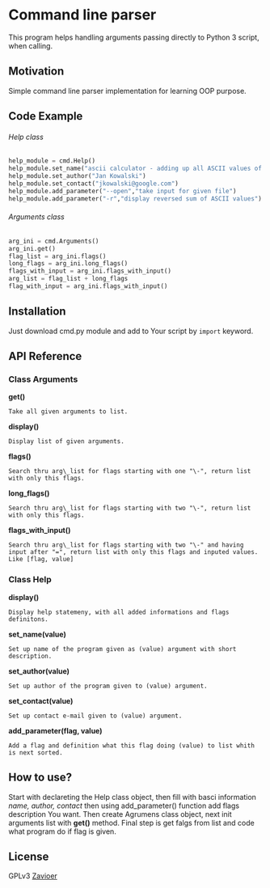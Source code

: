 # Command line parser
This program helps handling arguments passing directly to Python 3 script, when calling.  
## Motivation
Simple command line parser implementation for learning OOP purpose.
## Code Example
###### Help class
```python
help_module = cmd.Help()
help_module.set_name("ascii calculator - adding up all ASCII values of given string")
help_module.set_author("Jan Kowalski")
help_module.set_contact("jkowalski@google.com")
help_module.add_parameter("--open","take input for given file")
help_module.add_parameter("-r","display reversed sum of ASCII values")
```
###### Arguments class
```python
arg_ini = cmd.Arguments()
arg_ini.get()
flag_list = arg_ini.flags()
long_flags = arg_ini.long_flags()
flags_with_input = arg_ini.flags_with_input()
arg_list = flag_list + long_flags
flag_with_input = arg_ini.flags_with_input()
```
## Installation
Just download cmd.py module and add to Your script by `import` keyword.
## API Reference
### Class Arguments
**get()**

`Take all given arguments to list.`

**display()**

`Display list of given arguments.`

**flags()**

`Search thru arg\_list for flags starting with one "\-", return list with only this flags.`

**long\_flags()**

`Search thru arg\_list for flags starting with two "\-", return list with only this flags.`

**flags\_with\_input()**

`Search thru arg\_list for flags starting with two "\-" and having input after "=", return list with only this flags and inputed values. Like [flag, value]`

### Class Help
**display()**

`Display help statemeny, with all added informations and flags definitons.`

**set_name(value)**

`Set up name of the program given as (value) argument with short description.`

**set_author(value)**

`Set up author of the program given to (value) argument.`

**set_contact(value)**

`Set up contact e-mail given to (value) argument.`

**add_parameter(flag, value)**

`Add a flag and definition what this flag doing (value) to list whith is next sorted.`

## How to use?
Start with declareting the Help class object, then fill with basci information *name, author, contact* then using add_parameter() function add flags description You want. Then create Agrumens class object, next init arguments list with **get()** method. Final step is get falgs from list and code what program do if flag is given. 
## License
GPLv3 [Zavioer](https://github.com/Zavioer)


